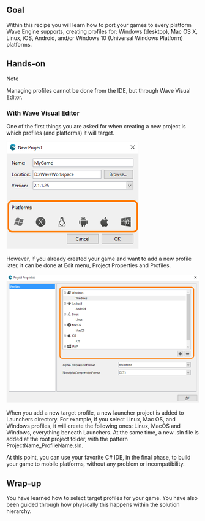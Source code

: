## Goal

Within this recipe you will learn how to port your games to every platform Wave Engine supports, creating profiles for: Windows (desktop), Mac OS X, Linux, iOS, Android, and/or Windows 10 (Universal Windows Platform) platforms.

## Hands-on

> [!Note]
> Managing profiles cannot be done from the IDE, but through Wave Visual Editor.

### With Wave Visual Editor

One of the first things you are asked for when creating a new project is which profiles (and platforms) it will target.

![](images/ConvertToPlatforms/Image1TargetPlatforms.png)

However, if you already created your game and want to add a new profile later, it can be done at Edit menu, Project Properties and Profiles.

![](images/ConvertToPlatforms/Image2ProfileSettings.png)

When you add a new target profile, a new launcher project is added to Launchers directory. For example, if you select Linux, Mac OS, and Windows profiles, it will create the following ones: Linux, MacOS and Windows, everything beneath Launchers. At the same time, a new .sln file is added at the root project folder, with the pattern ProjectName_ProfileName.sln.

At this point, you can use your favorite C# IDE, in the final phase, to build your game to mobile platforms, without any problem or incompatibility.

## Wrap-up

You have learned how to select target profiles for your game. You have also been guided through how physically this happens within the solution hierarchy.